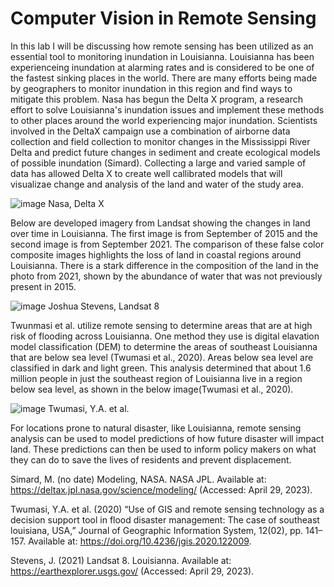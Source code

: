 # Computer Vision in Remote Sensing

In this lab I will be discussing how remote sensing has been utilized as an essential tool to monitoring inundation in Louisianna. Louisianna has been experienceing inundation at alarming rates and is considered to be one of the fastest sinking places in the world. There are many efforts being made by geographers to monitor inundation in this region and find ways to mitigate this problem. Nasa has begun the Delta X program, a research effort to solve Louisianna's inundation issues and implement these methods to other places around the world experiencing major inundation. Scientists involved in the DeltaX campaign use a combination of airborne data collection and field collection to monitor changes in the Mississippi River Delta and predict future changes in sediment and create ecological models of possible inundation (Simard). Collecting a large and varied sample of data has allowed Delta X to create well callibrated models that will visualizae change and analysis of the land and water of the study area.

![image](https://user-images.githubusercontent.com/127624922/235336388-88f14cb2-2589-472f-93ed-bdda5bb9f4f6.png)
Nasa, Delta X

Below are developed imagery from Landsat showing the changes in land over time in Louisianna. The first image is from September of 2015 and the second image is from September 2021. The comparison of these false color composite images highlights the loss of land in coastal regions around Louisianna. There is a stark difference in the composition of the land in the photo from 2021, shown by the abundance of water that was not previously present in 2015.

![image](https://user-images.githubusercontent.com/127624922/235336778-e821cb58-e32f-4916-92ce-155f3fe47c50.png)
Joshua Stevens, Landsat 8

Twunmasi et al. utilize remote sensing to determine areas that are at high risk of flooding across Louisianna. One method they use is digital elavation model classification (DEM) to determine the areas of southeast Louisianna that are below sea level (Twumasi et al., 2020). Areas below sea level are classified in dark and light green. This analysis determined that about 1.6 million people in just the southeast region of Louisianna live in a region below sea level, as shown in the below image(Twumasi et al., 2020).

![image](https://user-images.githubusercontent.com/127624922/235335968-580b4632-99d0-49f7-b384-92ef6df48be7.png)
Twumasi, Y.A. et al.

For locations prone to natural disaster, like Louisianna, remote sensing analysis can be used to model predictions of how future disaster will impact land. These predictions can then be used to inform policy makers on what they can do to save the lives of residents and prevent displacement. 


Simard, M. (no date) Modeling, NASA. NASA JPL. Available at: https://deltax.jpl.nasa.gov/science/modeling/ (Accessed: April 29, 2023). 

Twumasi, Y.A. et al. (2020) “Use of GIS and remote sensing technology as a decision support tool in flood disaster management: The case of southeast louisiana, USA,” Journal of Geographic Information System, 12(02), pp. 141–157. Available at: https://doi.org/10.4236/jgis.2020.122009. 

Stevens, J. (2021) Landsat 8. Louisianna. Available at: https://earthexplorer.usgs.gov/ (Accessed: April 29, 2023). 
